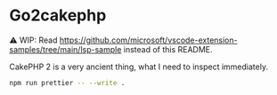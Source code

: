 # Go2cakephp

⚠️ WIP: Read https://github.com/microsoft/vscode-extension-samples/tree/main/lsp-sample instead of this README.

CakePHP 2 is a very ancient thing, what I need to inspect immediately.


```sh
npm run prettier -- --write .
```
